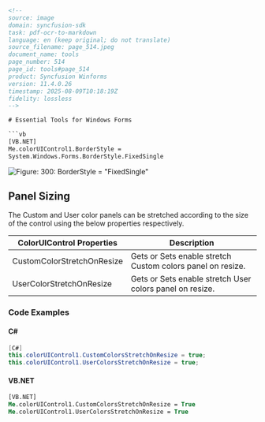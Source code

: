 ```html
<!-- 
source: image
domain: syncfusion-sdk
task: pdf-ocr-to-markdown
language: en (keep original; do not translate)
source_filename: page_514.jpeg
document_name: tools
page_number: 514
page_id: tools#page_514
product: Syncfusion Winforms
version: 11.4.0.26
timestamp: 2025-08-09T10:18:19Z
fidelity: lossless
-->

# Essential Tools for Windows Forms

```vb
[VB.NET]
Me.colorUIControl1.BorderStyle = 
System.Windows.Forms.BorderStyle.FixedSingle
```

![Figure: 300: BorderStyle = "FixedSingle"](https://placeholder.com/BorderStyleFixedSingle.png)

## Panel Sizing

The Custom and User color panels can be stretched according to the size of the control using the below properties respectively.

| ColorUIControl Properties          | Description                                         |
|------------------------------------|-----------------------------------------------------|
| CustomColorStretchOnResize         | Gets or Sets enable stretch Custom colors panel on resize. |
| UserColorStretchOnResize           | Gets or Sets enable stretch User colors panel on resize. |

### Code Examples

#### C#
```csharp
[C#]
this.colorUIControl1.CustomColorsStretchOnResize = true;
this.colorUIControl1.UserColorsStretchOnResize = true;
```

#### VB.NET
```vb
[VB.NET]
Me.colorUIControl1.CustomColorsStretchOnResize = True
Me.colorUIControl1.UserColorsStretchOnResize = True
```

<!-- 514 | Page -->
```